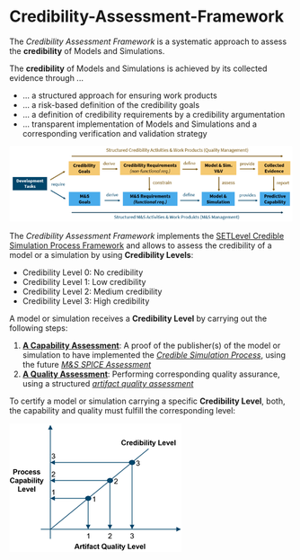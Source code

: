 # Credibility-Assessment-Framework

The *Credibility Assessment Framework* is a systematic approach to assess the **credibility** of Models and Simulations.

The **credibility** of Models and Simulations is achieved by its collected evidence through ...
- ... a structured approach for ensuring work products
- ... a risk-based definition of the credibility goals
- ... a definition of credibility requirements by a credibility argumentation
- ... transparent implementation of Models and Simulations and a corresponding verification and validation strategy

![Credibility of Models and Simulations](./docs/images/credibility_schema.png)

The *Credibility Assessment Framework* implements the [SETLevel Credible Simulation Process Framework](https://gitlab.setlevel.de/open/processes_and_traceability/credible_simulation_process_framework) and allows to assess the credibility of a model or a simulation by using **Credibility Levels**:
- Credibility Level 0: No credibility
- Credibility Level 1: Low credibility
- Credibility Level 2: Medium credibility 
- Credibility Level 3: High credibility

A model or simulation receives a **Credibility Level** by carrying out the following steps:
1. [**A Capability Assessment**](./Capability-Assessment/README.md): A proof of the publisher(s) of the model or simulation to have implemented the [*Credible Simulation Process*](https://gitlab.setlevel.de/open/processes_and_traceability/credible_simulation_process_framework/-/blob/main/Credible-Simulation-Process-v1-3.pdf), using the future [*M&S SPICE Assessment*](https://incose.onlinelibrary.wiley.com/doi/10.1002/iis2.13029)
2. [**A Quality Assessment**](./Credibility-Development-Kit/README.md): Performing corresponding quality assurance, using a structured [*artifact quality assessment*](https://ecp.ep.liu.se/index.php/modelica/article/view/572)

To certify a model or simulation carrying a specific **Credibility Level**, both, the capability and quality must fulfill the corresponding level:

![Credibility, Capability and Quality](docs/images/capability_quality.png)